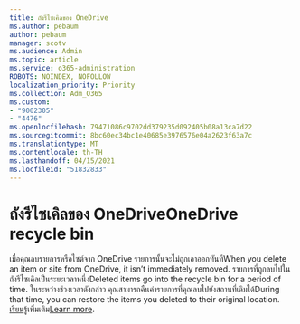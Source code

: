 ```yaml
---
title: ถังรีไซเคิลของ OneDrive
ms.author: pebaum
author: pebaum
manager: scotv
ms.audience: Admin
ms.topic: article
ms.service: o365-administration
ROBOTS: NOINDEX, NOFOLLOW
localization_priority: Priority
ms.collection: Adm_O365
ms.custom:
- "9002305"
- "4476"
ms.openlocfilehash: 79471086c9702dd379235d092405b08a13ca7d22
ms.sourcegitcommit: 8bc60ec34bc1e40685e3976576e04a2623f63a7c
ms.translationtype: MT
ms.contentlocale: th-TH
ms.lasthandoff: 04/15/2021
ms.locfileid: "51832833"
---
```

# <a name="onedrive-recycle-bin"></a><span data-ttu-id="87aea-102">ถังรีไซเคิลของ OneDrive</span><span class="sxs-lookup"><span data-stu-id="87aea-102">OneDrive recycle bin</span></span>

<span data-ttu-id="87aea-103">เมื่อคุณลบรายการหรือไซต์จาก OneDrive รายการนั้นจะไม่ถูกเอาออกทันที</span><span class="sxs-lookup"><span data-stu-id="87aea-103">When you delete an item or site from OneDrive, it isn’t immediately removed.</span></span> <span data-ttu-id="87aea-104">รายการที่ถูกลบไปในถังรีไซเคิลเป็นระยะเวลาหนึ่ง</span><span class="sxs-lookup"><span data-stu-id="87aea-104">Deleted items go into the recycle bin for a period of time.</span></span> <span data-ttu-id="87aea-105">ในระหว่างช่วงเวลาดังกล่าว คุณสามารถคืนค่ารายการที่คุณลบไปยังสถานที่เดิมได้</span><span class="sxs-lookup"><span data-stu-id="87aea-105">During that time, you can restore the items you deleted to their original location.</span></span> <span data-ttu-id="87aea-106">[เรียนรู้](https://support.office.com/article/restore-deleted-files-or-folders-in-onedrive-949ada80-0026-4db3-a953-c99083e6a84f?ui=en-US&rs=en-US&ad=US)เพิ่มเติม</span><span class="sxs-lookup"><span data-stu-id="87aea-106">[Learn more](https://support.office.com/article/restore-deleted-files-or-folders-in-onedrive-949ada80-0026-4db3-a953-c99083e6a84f?ui=en-US&rs=en-US&ad=US).</span></span>
